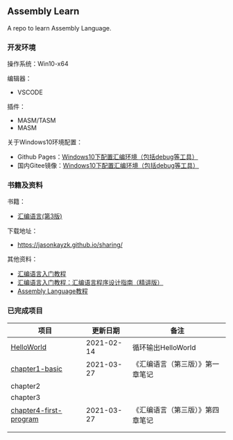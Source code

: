 ## Assembly Learn

A repo to learn Assembly Language.

### 开发环境

操作系统：Win10-x64

编辑器：

-   VSCODE

插件：

-   MASM/TASM
-   MASM

关于Windows10环境配置：

-   Github Pages：[Windows10下配置汇编环境（包括debug等工具）](https://jasonkayzk.github.io/2021/03/27/Windows10%E4%B8%8B%E9%85%8D%E7%BD%AE%E6%B1%87%E7%BC%96%E7%8E%AF%E5%A2%83%EF%BC%88%E5%8C%85%E6%8B%ACdebug%E7%AD%89%E5%B7%A5%E5%85%B7%EF%BC%89/)
-   国内Gitee镜像：[Windows10下配置汇编环境（包括debug等工具）](https://jasonkay.gitee.io/2021/03/27/Windows10%E4%B8%8B%E9%85%8D%E7%BD%AE%E6%B1%87%E7%BC%96%E7%8E%AF%E5%A2%83%EF%BC%88%E5%8C%85%E6%8B%ACdebug%E7%AD%89%E5%B7%A5%E5%85%B7%EF%BC%89/)

### 书籍及资料

书籍：

-   [汇编语言(第3版)](https://book.douban.com/subject/25726019/)

下载地址：

-   https://jasonkayzk.github.io/sharing/

其他资料：

-   [汇编语言入门教程](http://www.ruanyifeng.com/blog/2018/01/assembly-language-primer.html)
-   [汇编语言入门教程：汇编语言程序设计指南（精讲版）](http://c.biancheng.net/asm/)
-   [Assembly Language教程](https://www.w3cschool.cn/assembly/)

### 已完成项目

| **项目**                                                     | **更新日期** | **备注**                         |
| ------------------------------------------------------------ | ------------ | -------------------------------- |
| [HelloWorld](https://github.com/JasonkayZK/assembly_learn)   | 2021-02-14   | 循环输出HelloWorld               |
| [chapter1-basic](https://github.com/JasonkayZK/assembly_learn/tree/chapter1-basic) | 2021-03-27   | 《汇编语言（第三版）》第一章笔记 |
| chapter2                                                     |              |                                  |
| chapter3                                                     |              |                                  |
| [chapter4-first-program](https://github.com/JasonkayZK/assembly_learn/tree/chapter4-first-program)             | 2021-03-27   | 《汇编语言（第三版）》第四章笔记 |
|                                                              |              |                                  |
|                                                              |              |                                  |


